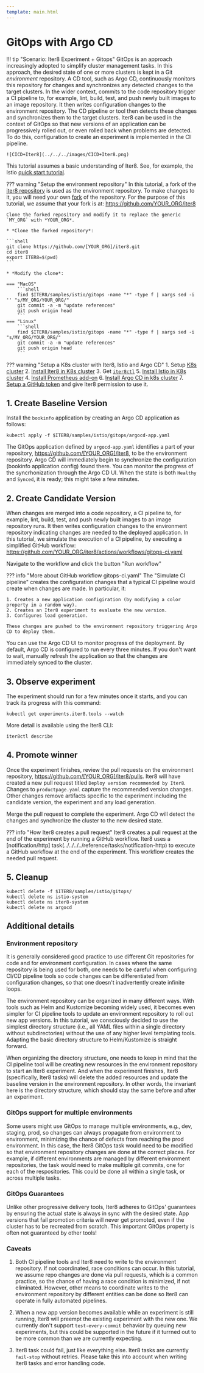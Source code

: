 ```yaml
---
template: main.html
---
```


# GitOps with Argo CD

!!! tip "Scenario: Iter8 Experiment + Gitops"
    GitOps is an approach increasingly adopted to simplify cluster management tasks.
    In this approach, the desired state of one or more clusters is kept in a Git *environment* repository.
    A CD tool, such as Argo CD, continuously monitors this repository for changes and synchronizes any detected changes to the target clusters.
    In the wider context, commits to the code repository trigger a CI pipeline to, for example, lint, build, test, and push newly built images to an image repository. It then writes configuration changes to the environment repository. The CD pipeline or tool then detects these changes and synchronizes them to the target clusters.
    Iter8 can be used in the context of GitOps so that new versions of an application can be progressively rolled out, or even rolled back when problems are detected. To do this, configuration to create an experiment is implemented in the CI pipeline.

    ![CICD+Iter8](../../../images/CICD+Iter8.png)

This tutorial assumes a basic understanding of Iter8. See, for example, the Istio [quick start tutorial](../quick-start.md).

??? warning "Setup the environment repository"
    In this tutorial, a fork of the [iter8 repository](https://github.com/iter8-tools/iter8) is used as the environment repository. To make changes to it, you will need your own [fork](https://docs.github.com/en/get-started/quickstart/fork-a-repo) of the repository. For the purpose of this tutorial, we assume that your fork is at: https://github.com/YOUR_ORG/iter8

    Clone the forked repository and modify it to replace the generic `MY_ORG` with *YOUR_ORG*.

    * *Clone the forked repository*:

    ```shell
    git clone https://github.com/[YOUR_ORG]/iter8.git
    cd iter8
    export ITER8=$(pwd)
    ```

    * *Modify the clone*:

    === "MacOS"
        ```shell
        find $ITER8/samples/istio/gitops -name "*" -type f | xargs sed -i '' "s/MY_ORG/YOUR_ORG/"
        git commit -a -m "update references"
        git push origin head
        ```
    === "Linux"
        ```shell
        find $ITER8/samples/istio/gitops -name "*" -type f | xargs sed -i "s/MY_ORG/YOUR_ORG/"
        git commit -a -m "update references"
        git push origin head
        ```

??? warning "Setup a K8s cluster with Iter8, Istio and Argo CD"
    1. Setup [K8s cluster](../../../getting-started/setup-for-tutorials.md#local-kubernetes-cluster)
    2. [Install Iter8 in K8s cluster](../../../getting-started/install.md)
    3. Get [`iter8ctl`](../../../getting-started/install.md#install-iter8ctl)
    5. [Install Istio in K8s cluster](../setup-for-tutorials.md#install-istio)
    4. [Install Prometheus add-on](../setup-for-tutorials.md#install-optional-prometheus-add-on)
    6. [Install Argo CD in k8s cluster](../setup-for-tutorials.md#install-argo-cd)
    7. [Setup a GitHub token](../setup-for-tutorials.md#create-github-token) and give Iter8 permission to use it.


## 1. Create Baseline Version

Install the `bookinfo` application by creating an Argo CD application as follows:

```shell
kubectl apply -f $ITER8/samples/istio/gitops/argocd-app.yaml
```

The GitOps application defined by `argocd-app.yaml` identifies a part of your repository, https://github.com/[YOUR_ORG]/iter8, to be the environment repository.
Argo CD will immediately begin to synchronize the configuration (bookinfo application config) found there.
You can monitor the progress of the syncrhonization through the Argo CD UI.
When the state is both `Healthy` and `Synced`, it is ready; this might take a few minutes.


## 2. Create Candidate Version

When changes are merged into a code repository, a CI pipeline to, for example, lint, build, test, and push newly built images to an image repository runs.
It then writes configuration changes to the environment repository indicating changes are needed to the deployed application.
In this tutorial, we simulate the execution of a CI pipeline, by executing a simplified GitHub workflow: https://github.com/YOUR_ORG/iter8/actions/workflows/gitops-ci.yaml

Navigate to the workflow and click the button "Run workflow"

??? info "More about GitHub workflow gitops-ci.yaml"
    The "Simulate CI pipeline" creates the configuration changes that a typical CI pipeline would create when changes are made.
    In particular, it:

    1. Creates a new application configiration (by modifying a color property in a random way).
    2. Creates an Iter8 experiment to evaluate the new version.
    3. Configures load generation.

    These changes are pushed to the environment repository triggering Argo CD to deploy them.

You can use the Argo CD UI to monitor progress of the deployment.
By default, Argo CD is configured to run every three minutes. If you don't want to wait, manually refresh the application so that the changes are immediately synced to the cluster.

## 3. Observe experiment

The experiment should run for a few minutes once it starts, and you can track its progress with this command:

```shell
kubectl get experiments.iter8.tools --watch
```

More detail is available using the Iter8 CLI:

```shell
iter8ctl describe
```

## 4. Promote winner

Once the experiment finishes, review the pull requests on the environment repository, https://github.com/[YOUR_ORG]/iter8/pulls. Iter8 will have created a new pull request titled `Deploy version recommended by Iter8`.
Changes to `productpage.yaml` capture the recommended version changes.
Other changes remove artifacts specific to the experiment including the candidate version, the experiment and any load generation.

Merge the pull request to complete the experiment. Argo CD will detect the changes and synchronize the cluster to the new desired state.

??? info "How Iter8 creates a pull request"
    Iter8 creates a pull request at the end of the experiment by running a GitHub workflow.
    Iter8 uses a [notification/http] task(../../../../reference/tasks/notification-http) to execute a GitHub workflow at the end of the experiment. This workflow creates the needed pull request.


## 5. Cleanup
```shell
kubectl delete -f $ITER8/samples/istio/gitops/
kubectl delete ns istio-system
kubectl delete ns iter8-system
kubectl delete ns argocd
```


## Additional details

### Environment repository

It is generally considered good practice to use different Git repositories for code and for environment configuration. In cases where the same repository is being used for both, one needs to be careful when configuring CI/CD pipeline tools so code changes can be differentiated from configuration changes, so that one doesn't inadvertently create infinite loops.

The environment repository can be organized in many different ways. With tools such as Helm and Kustomize becoming widely used, it becomes even simpler for CI pipeline tools to update an environment repository to roll out new app versions. In this tutorial, we consciously decided to use the simplest directory structure (i.e., all YAML files within a single directory without subdirectories) without the use of any higher level templating tools. Adapting the basic directory structure to Helm/Kustomize is straight forward.

When organizing the directory structure, one needs to keep in mind that the CI pipeline tool will be creating new resources in the environment repository to start an Iter8 experiment. And when the experiment finishes, Iter8 (specifically, Iter8 tasks) will delete the added resources and update the baseline version in the environment repository. In other words, the invariant here is the directory structure, which should stay the same before and after an experiment.

### GitOps support for multiple environments

Some users might use GitOps to manage multiple environments, e.g., dev, staging, prod, so changes can always propagate from environment to environment, minimizing the chance of defects from reaching the prod environment. In this case, the Iter8 GitOps task would need to be modified so that environment repository changes are done at the correct places. For example, if different environments are managed by different environment repositories, the task would need to make multiple git commits, one for each of the respositories. This could be done all within a single task, or across multiple tasks.

### GitOps Guarantees
    
Unlike other progressive delivery tools, Iter8 adheres to GitOps' guarantees by ensuring the actual state is always in sync with the desired state. App versions that fail promotion criteria will never get promoted, even if the cluster has to be recreated from scratch. This important GitOps property is often not guaranteed by other tools!

### Caveats

1. Both CI pipeline tools and Iter8 need to write to the environment repository. If not coordinated, race conditions can occur. In this tutorial, we assume repo changes are done via pull requests, which is a common practice, so the chance of having a race condition is minimized, if not eliminated. However, other means to coordinate writes to the environment repository by different entities can be done so Iter8 can operate in fully automated pipelines.

2. When a new app version becomes available while an experiment is still running, Iter8 will preempt the existing experiment with the new one. We currently don't support `test-every-commit` behavior by queuing new experiments, but this could be supported in the future if it turrned out to be more common than we are currently expecting.

3. Iter8 task could fail, just like everything else. Iter8 tasks are currently `fail-stop` without retries. Please take this into account when writing Iter8 tasks and error handling code.
